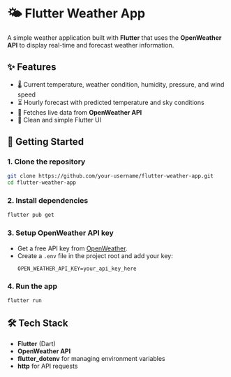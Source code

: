 # 🌤️ Flutter Weather App

A simple weather application built with **Flutter** that uses the **OpenWeather API** to display real-time and forecast weather information.

## ✨ Features
- 🌡️ Current temperature, weather condition, humidity, pressure, and wind speed  
- ⏳ Hourly forecast with predicted temperature and sky conditions  
- 📡 Fetches live data from **OpenWeather API**  
- 🎨 Clean and simple Flutter UI  

## 🚀 Getting Started

### 1. Clone the repository
```bash
git clone https://github.com/your-username/flutter-weather-app.git
cd flutter-weather-app
```

### 2. Install dependencies
```bash
flutter pub get
```

### 3. Setup OpenWeather API key
- Get a free API key from [OpenWeather](https://openweathermap.org/api).  
- Create a `.env` file in the project root and add your key:
  ```env
  OPEN_WEATHER_API_KEY=your_api_key_here
  ```

### 4. Run the app
```bash
flutter run
```

## 🛠️ Tech Stack
- **Flutter** (Dart)  
- **OpenWeather API**  
- **flutter_dotenv** for managing environment variables  
- **http** for API requests  


